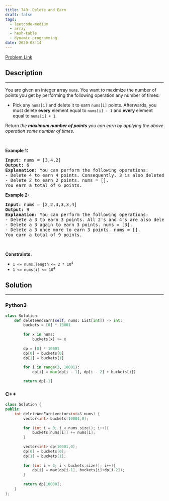 ```yaml
---
title: 740. Delete and Earn
draft: false
tags: 
  - leetcode-medium
  - array
  - hash-table
  - dynamic-programming
date: 2020-08-14
---
```


[Problem Link](https://leetcode.com/problems/delete-and-earn/)

## Description

---
<p>You are given an integer array <code>nums</code>. You want to maximize the number of points you get by performing the following operation any number of times:</p>

<ul>
	<li>Pick any <code>nums[i]</code> and delete it to earn <code>nums[i]</code> points. Afterwards, you must delete <b>every</b> element equal to <code>nums[i] - 1</code> and <strong>every</strong> element equal to <code>nums[i] + 1</code>.</li>
</ul>

<p>Return <em>the <strong>maximum number of points</strong> you can earn by applying the above operation some number of times</em>.</p>

<p>&nbsp;</p>
<p><strong class="example">Example 1:</strong></p>

<pre>
<strong>Input:</strong> nums = [3,4,2]
<strong>Output:</strong> 6
<strong>Explanation:</strong> You can perform the following operations:
- Delete 4 to earn 4 points. Consequently, 3 is also deleted. nums = [2].
- Delete 2 to earn 2 points. nums = [].
You earn a total of 6 points.
</pre>

<p><strong class="example">Example 2:</strong></p>

<pre>
<strong>Input:</strong> nums = [2,2,3,3,3,4]
<strong>Output:</strong> 9
<strong>Explanation:</strong> You can perform the following operations:
- Delete a 3 to earn 3 points. All 2&#39;s and 4&#39;s are also deleted. nums = [3,3].
- Delete a 3 again to earn 3 points. nums = [3].
- Delete a 3 once more to earn 3 points. nums = [].
You earn a total of 9 points.</pre>

<p>&nbsp;</p>
<p><strong>Constraints:</strong></p>

<ul>
	<li><code>1 &lt;= nums.length &lt;= 2 * 10<sup>4</sup></code></li>
	<li><code>1 &lt;= nums[i] &lt;= 10<sup>4</sup></code></li>
</ul>


## Solution

---
### Python3
``` py title='delete-and-earn'
class Solution:
    def deleteAndEarn(self, nums: List[int]) -> int:
        buckets = [0] * 10001
        
        for x in nums:
            buckets[x] += x
        
        dp = [0] * 10001
        dp[0] = buckets[0]
        dp[1] = buckets[1]
        
        for i in range(2, 10001):
            dp[i] = max(dp[i - 1], dp[i - 2] + buckets[i])

        return dp[-1]
```
### C++
``` cpp title='delete-and-earn'
class Solution {
public:
    int deleteAndEarn(vector<int>& nums) {
        vector<int> buckets(10001,0);
        
        for (int i = 0; i < nums.size(); i++){
            buckets[nums[i]] += nums[i];
        }
        
        vector<int> dp(10001,0);
        dp[0] = buckets[0];
        dp[1] = buckets[1];
        
        for (int i = 2; i < buckets.size(); i++){
            dp[i] = max(dp[i-1], buckets[i]+dp[i-2]);
        }
        
        return dp[10000];
    }
};
```

